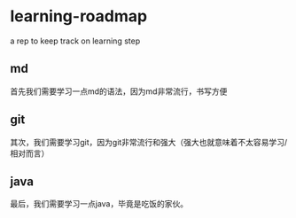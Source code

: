 # learning-roadmap
a rep to keep track on learning step

## md
首先我们需要学习一点md的语法，因为md非常流行，书写方便

## git
其次，我们需要学习git，因为git非常流行和强大（强大也就意味着不太容易学习/相对而言）

## java
最后，我们需要学习一点java，毕竟是吃饭的家伙。
